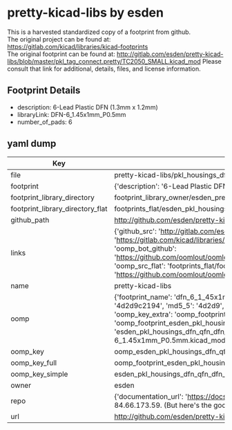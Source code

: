 # pretty-kicad-libs by esden  
This is a harvested standardized copy of a footprint from github.  
The original project can be found at:  
https://gitlab.com/kicad/libraries/kicad-footprints  
The original footprint can be found at:
http://gitlab.com/esden/pretty-kicad-libs/blob/master/pkl_tag_connect.pretty/TC2050_SMALL.kicad_mod
Please consult that link for additional, details, files, and license information.  
## Footprint Details
* description: 6-Lead Plastic DFN (1.3mm x 1.2mm)   
* libraryLink: DFN-6_1.45x1mm_P0.5mm  
* number_of_pads: 6  
## yaml dump  
| Key | Value |  
| --- | --- |  
| file | pretty-kicad-libs/pkl_housings_dfn_qfn.pretty/DFN-6_1.45x1mm_P0.5mm.kicad_mod |  
| footprint | {'description': '6-Lead Plastic DFN (1.3mm x 1.2mm) ', 'libraryLink': 'DFN-6_1.45x1mm_P0.5mm', 'number_of_pads': 6} |  
| footprint_library_directory | footprint_library_owner/esden_pretty-kicad-libs |  
| footprint_library_directory_flat | footprints_flat/esden_pkl_housings_dfn_qfn_dfn_6_1_45x1mm_p0_5mm/working |  
| github_path | http://github.com/esden/pretty-kicad-libs/blob/master/pkl_housings_dfn_qfn.pretty/DFN-6_1.45x1mm_P0.5mm.kicad_mod |  
| links | {'github_src': 'http://gitlab.com/esden/pretty-kicad-libs/blob/master/pkl_tag_connect.pretty/TC2050_SMALL.kicad_mod', 'github_src_repo': 'https://gitlab.com/kicad/libraries/kicad-footprints', 'oomp_bot': 'footprints/esden_pkl_housings_dfn_qfn_dfn_6_1_45x1mm_p0_5mm/working', 'oomp_bot_github': 'https://github.com/oomlout/oomlout_oomp_footprint_bot/tree/main/footprints/esden_pkl_housings_dfn_qfn_dfn_6_1_45x1mm_p0_5mm/working', 'oomp_src_flat': 'footprints_flat/footprints_flat/esden_pkl_housings_dfn_qfn_dfn_6_1_45x1mm_p0_5mm/working', 'oomp_src_flat_github': 'https://github.com/oomlout/oomlout_oomp_footprint_src/tree/main/footprints_flat/esden_pkl_housings_dfn_qfn_dfn_6_1_45x1mm_p0_5mm/working'} |  
| name | pretty-kicad-libs |  
| oomp | {'footprint_name': 'dfn_6_1_45x1mm_p0_5mm', 'library_name': 'pkl_housings_dfn_qfn', 'md5': '4d2d9c21945a05485fc028ca3d6fb315', 'md5_10': '4d2d9c2194', 'md5_5': '4d2d9', 'md5_6': '4d2d9c', 'oomp_key': 'oomp_esden_pkl_housings_dfn_qfn_dfn_6_1_45x1mm_p0_5mm', 'oomp_key_extra': 'oomp_footprint_esden_pkl_housings_dfn_qfn_dfn_6_1_45x1mm_p0_5mm', 'oomp_key_full': 'oomp_footprint_esden_pkl_housings_dfn_qfn_dfn_6_1_45x1mm_p0_5mm_4d2d9c', 'oomp_key_simple': 'esden_pkl_housings_dfn_qfn_dfn_6_1_45x1mm_p0_5mm', 'original_filename': 'pretty-kicad-libs/pkl_housings_dfn_qfn.pretty/DFN-6_1.45x1mm_P0.5mm.kicad_mod', 'owner_name': 'esden'} |  
| oomp_key | oomp_esden_pkl_housings_dfn_qfn_dfn_6_1_45x1mm_p0_5mm |  
| oomp_key_full | oomp_footprint_esden_pkl_housings_dfn_qfn_dfn_6_1_45x1mm_p0_5mm |  
| oomp_key_simple | esden_pkl_housings_dfn_qfn_dfn_6_1_45x1mm_p0_5mm |  
| owner | esden |  
| repo | {'documentation_url': 'https://docs.github.com/rest/overview/resources-in-the-rest-api#rate-limiting', 'message': "API rate limit exceeded for 84.66.173.59. (But here's the good news: Authenticated requests get a higher rate limit. Check out the documentation for more details.)"} |  
| url | http://github.com/esden/pretty-kicad-libs |  

